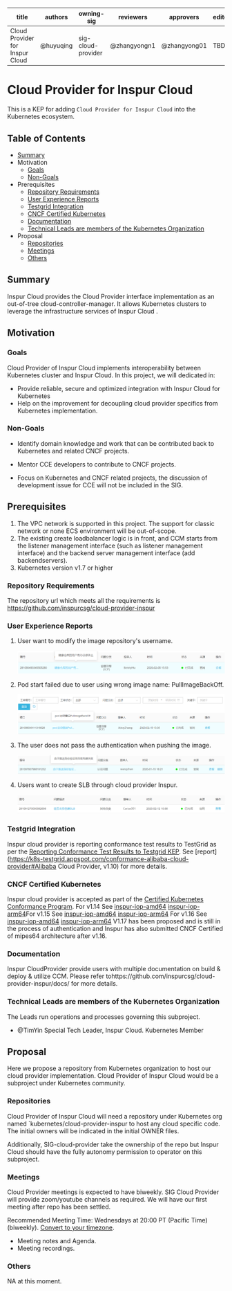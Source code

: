 | title                           | authors   | owning-sig         | reviewers    | approvers    | editor | creation-date | last-updated | status      |
| ------------------------------- | --------- | ------------------ | ------------ | ------------ | ------ | ------------- | ------------ | ----------- |
| Cloud Provider for Inspur Cloud | @huyuqing | sig-cloud-provider | @zhangyongn1 | @zhangyong01 | TBD    | 2020-02-11    | 2020-02-20   | provisional |

# Cloud Provider for Inspur Cloud

This is a KEP for adding `Cloud Provider for Inspur Cloud` into the Kubernetes ecosystem.

## Table of Contents

- [Summary](https://github.com/kubernetes/enhancements/blob/master/keps/sig-cloud-provider/providers/0020-cloud-provider-Inspur.md#summary)
- Motivation
  - [Goals](https://github.com/kubernetes/enhancements/blob/master/keps/sig-cloud-provider/providers/0020-cloud-provider-inspur.md#goals)
  - [Non-Goals](https://github.com/kubernetes/enhancements/blob/master/keps/sig-cloud-provider/providers/0020-cloud-provider-inspur.md#non-goals)
- Prerequisites
  - [Repository Requirements](https://github.com/kubernetes/enhancements/blob/master/keps/sig-cloud-provider/providers/0020-cloud-provider-inspur.md#repository-requirements)
  - [User Experience Reports](https://github.com/kubernetes/enhancements/blob/master/keps/sig-cloud-provider/providers/0020-cloud-provider-inspur.md#user-experience-reports)
  - [Testgrid Integration](https://github.com/kubernetes/enhancements/blob/master/keps/sig-cloud-provider/providers/0020-cloud-provider-inspur.md#testgrid-integration)
  - [CNCF Certified Kubernetes](https://github.com/kubernetes/enhancements/blob/master/keps/sig-cloud-provider/providers/0020-cloud-provider-inspur.md#cncf-certified-kubernetes)
  - [Documentation](https://github.com/kubernetes/enhancements/blob/master/keps/sig-cloud-provider/providers/0020-cloud-provider-inspur.md#documentation)
  - [Technical Leads are members of the Kubernetes Organization](https://github.com/kubernetes/enhancements/blob/master/keps/sig-cloud-provider/providers/0020-cloud-provider-inspur.md#technical-leads-are-members-of-the-kubernetes-organization)
- Proposal
  - [Repositories](https://github.com/kubernetes/enhancements/blob/master/keps/sig-cloud-provider/providers/0020-cloud-provider-inspur.md#repositories)
  - [Meetings](https://github.com/kubernetes/enhancements/blob/master/keps/sig-cloud-provider/providers/0020-cloud-provider-inspur.md#meetings)
  - [Others](https://github.com/kubernetes/enhancements/blob/master/keps/sig-cloud-provider/providers/0020-cloud-provider-inspur.md#others)

## Summary

Inspur Cloud provides the Cloud Provider interface implementation as an out-of-tree cloud-controller-manager. It allows Kubernetes clusters to leverage the infrastructure services of Inspur Cloud . 

## Motivation

### Goals

Cloud Provider of Inspur Cloud implements interoperability between Kubernetes cluster and Inspur Cloud. In this project, we will dedicated in:

- Provide reliable, secure and optimized integration with Inspur Cloud for Kubernetes
- Help on the improvement for decoupling cloud provider specifics from Kubernetes implementation.

### Non-Goals

- Identify domain knowledge and work that can be contributed back to Kubernetes and related CNCF projects.

- Mentor CCE developers to contribute to CNCF projects.

- Focus on Kubernetes and CNCF related projects, the discussion of development issue for CCE  will not be included in the SIG.

## Prerequisites

1. The VPC network is supported in this project. The support for classic network or none ECS environment will be out-of-scope.
2. The existing create loadbalancer logic is in front, and CCM starts from the listener management interface (such as listener management interface) and the backend server management interface (add backendservers).
3. Kubernetes version v1.7 or higher

### Repository Requirements

The repository url which meets all the requirements is https://github.com/inspurcsg/cloud-provider-inspur

### User Experience Reports

1. User want to modify the image repository's username.

   ![](https://raw.githubusercontent.com/OpenInspur/cloud-provider-inspur/master/docs/media/re.png)

2. Pod start failed due to user using wrong image name: PullImageBackOff.

   ![](https://raw.githubusercontent.com/OpenInspur/cloud-provider-inspur/master/docs/media/image.png)

3. The user does not pass the authentication when pushing the image.

   ![](https://raw.githubusercontent.com/OpenInspur/cloud-provider-inspur/master/docs/media/Au.png)

4. Users want to create SLB through cloud provider Inspur.

   ![](https://raw.githubusercontent.com/OpenInspur/cloud-provider-inspur/master/docs/media/Slb.png)


### Testgrid Integration

Inspur cloud provider is reporting conformance test results to TestGrid as per the [Reporting Conformance Test Results to Testgrid KEP](https://github.com/kubernetes/community/blob/master/keps/sig-cloud-provider/0018-testgrid-conformance-e2e.md). See [report](https://k8s-testgrid.appspot.com/conformance-alibaba-cloud-provider#Alibaba Cloud Provider, v1.10) for more details.

### CNCF Certified Kubernetes

Inspur cloud provider is accepted as part of the [Certified Kubernetes Conformance Program](https://github.com/cncf/k8s-conformance). For v1.14 See [inspur-iop-amd64](https://github.com/cncf/k8s-conformance/tree/master/v1.14/inspur-iop-amd64 ) [inspur-iop-arm64](https://github.com/cncf/k8s-conformance/tree/master/v1.14/inspur-iop-arm64)For v1.15 See [inspur-iop-amd64](https://github.com/cncf/k8s-conformance/tree/master/v1.15/inspur-iop-amd64) [inspur-iop-arm64](https://github.com/cncf/k8s-conformance/tree/master/v1.15/inspur-iop-arm64) For v1.16 See [inspur-iop-amd64](https://github.com/cncf/k8s-conformance/tree/master/v1.16/inspur-iop-amd64) [inspur-iop-arm64](https://github.com/cncf/k8s-conformance/tree/master/v1.16/inspur-iop-arm64) V1.17 has been proposed and is still in the process of authentication and Inspur has also submitted CNCF Certified of mipes64 architecture after v1.16.

### Documentation

Inspur CloudProvider provide users with multiple documentation on build & deploy & utilize CCM. Please refer tohttps://github.com/inspurcsg/cloud-provider-inspur/docs/ for more details.

### Technical Leads are members of the Kubernetes Organization

The Leads run operations and processes governing this subproject.

- @TimYin Special Tech Leader, Inspur Cloud. Kubernetes Member

## Proposal

Here we propose a repository from Kubernetes organization to host our cloud provider implementation. Cloud Provider of Inspur Cloud would be a subproject under Kubernetes community.

### Repositories

Cloud Provider of Inspur Cloud will need a repository under Kubernetes org named `kubernetes/cloud-provider-inspur to host any cloud specific code. The initial owners will be indicated in the initial OWNER files.

Additionally, SIG-cloud-provider take the ownership of the repo but Inspur Cloud should have the fully autonomy permission to operator on this subproject.

### Meetings

Cloud Provider meetings is expected to have biweekly. SIG Cloud Provider will provide zoom/youtube channels as required. We will have our first meeting after repo has been settled.

Recommended Meeting Time: Wednesdays at 20:00 PT (Pacific Time) (biweekly). [Convert to your timezone](http://www.thetimezoneconverter.com/?t=20:00&tz=PT (Pacific Time)).

- Meeting notes and Agenda.
- Meeting recordings.

### Others

NA at this moment.